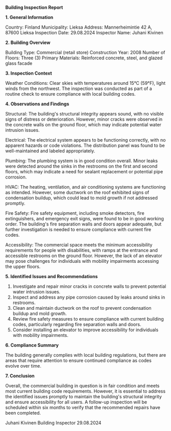  **Building Inspection Report**

**1. General Information**

Country: Finland
Municipality: Lieksa
Address: Mannerheimintie 42 A, 87600 Lieksa
Inspection Date: 29.08.2024
Inspector Name: Juhani Kivinen

**2. Building Overview**

Building Type: Commercial (retail store)
Construction Year: 2008
Number of Floors: Three (3)
Primary Materials: Reinforced concrete, steel, and glazed glass facade

**3. Inspection Context**

Weather Conditions: Clear skies with temperatures around 15°C (59°F), light winds from the northwest. The inspection was conducted as part of a routine check to ensure compliance with local building codes.

**4. Observations and Findings**

Structural: The building's structural integrity appears sound, with no visible signs of distress or deterioration. However, minor cracks were observed in the concrete walls on the ground floor, which may indicate potential water intrusion issues.

Electrical: The electrical system appears to be functioning correctly, with no apparent hazards or code violations. The distribution panel was found to be well-maintained and labeled appropriately.

Plumbing: The plumbing system is in good condition overall. Minor leaks were detected around the sinks in the restrooms on the first and second floors, which may indicate a need for sealant replacement or potential pipe corrosion.

HVAC: The heating, ventilation, and air conditioning systems are functioning as intended. However, some ductwork on the roof exhibited signs of condensation buildup, which could lead to mold growth if not addressed promptly.

Fire Safety: Fire safety equipment, including smoke detectors, fire extinguishers, and emergency exit signs, were found to be in good working order. The building's fire separation walls and doors appear adequate, but further investigation is needed to ensure compliance with current fire codes.

Accessibility: The commercial space meets the minimum accessibility requirements for people with disabilities, with ramps at the entrance and accessible restrooms on the ground floor. However, the lack of an elevator may pose challenges for individuals with mobility impairments accessing the upper floors.

**5. Identified Issues and Recommendations**

1. Investigate and repair minor cracks in concrete walls to prevent potential water intrusion issues.
2. Inspect and address any pipe corrosion caused by leaks around sinks in restrooms.
3. Clean and maintain ductwork on the roof to prevent condensation buildup and mold growth.
4. Review fire safety measures to ensure compliance with current building codes, particularly regarding fire separation walls and doors.
5. Consider installing an elevator to improve accessibility for individuals with mobility impairments.

**6. Compliance Summary**

The building generally complies with local building regulations, but there are areas that require attention to ensure continued compliance as codes evolve over time.

**7. Conclusion**

Overall, the commercial building in question is in fair condition and meets most current building code requirements. However, it is essential to address the identified issues promptly to maintain the building's structural integrity and ensure accessibility for all users. A follow-up inspection will be scheduled within six months to verify that the recommended repairs have been completed.

Juhani Kivinen
Building Inspector
29.08.2024